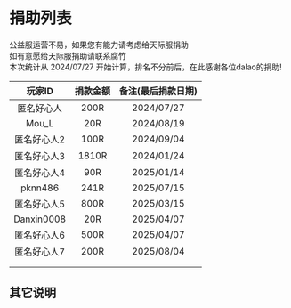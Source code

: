 # 捐助列表

公益服运营不易，如果您有能力请考虑给天际服捐助  
如有意愿给天际服捐助请联系腐竹  
本次统计从 2024/07/27 开始计算，排名不分前后，在此感谢各位dalao的捐助!

|  玩家ID   |               捐款金额               |                            备注(最后捐款日期)                            |
| :---------: | :----------------------------------: | :--------------------------------------------------------: |
|匿名好心人|200R|2024/07/27
|Mou_L|20R|2024/08/19
|匿名好心人2|100R|2024/09/04
|匿名好心人3|1810R|2024/01/24
|匿名好心人4|90R|2025/01/14
|pknn486|241R|2025/07/15
|匿名好心人5|800R|2025/03/15
|Danxin0008|20R|2025/04/07
|匿名好心人6|500R|2025/04/07
|匿名好心人7|200R|2025/08/04
|    ||
|    ||


## 其它说明

